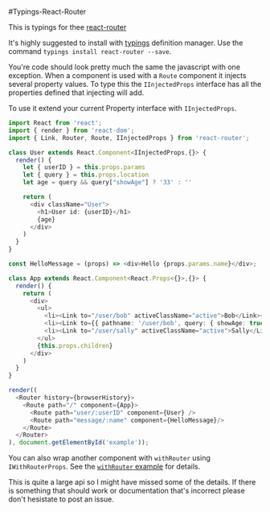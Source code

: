#Typings-React-Router

This is typings for thee [react-router](https://github.com/reactjs/react-router)

It's highly suggested to install with [typings](https://github.com/typings/typings) definition manager.
Use the command `typings install react-router --save`.

You're code should look pretty much the same the javascript with one exception.
When a component is used with a `Route` component it injects several property values.
To type this the `IInjectedProps` interface has all the properties defined that injecting will add.

To use it extend your current Property interface with `IInjectedProps`.

```typescript
import React from 'react';
import { render } from 'react-dom';
import { Link, Router, Route, IInjectedProps } from 'react-router';

class User extends React.Component<IInjectedProps,{}> {
  render() {
    let { userID } = this.props.params
    let { query } = this.props.location
    let age = query && query["showAge"] ? '33' : ''

    return (
      <div className="User">
        <h1>User id: {userID}</h1>
        {age}
      </div>
    )
  }
}

const HelloMessage = (props) => <div>Hello {props.params.name}</div>;

class App extends React.Component<React.Props<{}>,{}> {
  render() {
    return (
      <div>
        <ul>
          <li><Link to="/user/bob" activeClassName="active">Bob</Link></li>
          <li><Link to={{ pathname: '/user/bob', query: { showAge: true } }} activeClassName="active">Bob With Query Params</Link></li>
          <li><Link to="/user/sally" activeClassName="active">Sally</Link></li>
        </ul>
        {this.props.children}
      </div>
    )
  }
}

render((
  <Router history={browserHistory}>
    <Route path="/" component={App}>
      <Route path="user/:userID" component={User} />
      <Route path="message/:name" component={HelloMessage}/>
    </Route>
  </Router>
), document.getElementById('example'));
```

You can also wrap another component with `withRouter` using `IWithRouterProps`.
See the [`withRouter` example](examples/with-router.tsx) for details.

This is quite a large api so I might have missed some of the details.
If there is something that should work or documentation that's incorrect please don't hesistate to post an issue.
